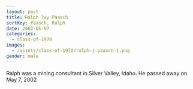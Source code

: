 ```yaml
---
layout: post
title: Ralph Jay Paasch
sortKey: Paasch, Ralph
date: 2002-05-07
categories:
  - class-of-1970
images:
  - /assets/class-of-1970/ralph-j-paasch-1.png
gender: male
---
```


Ralph was a mining consultant in Silver Valley, Idaho. He passed away on May 7, 2002
